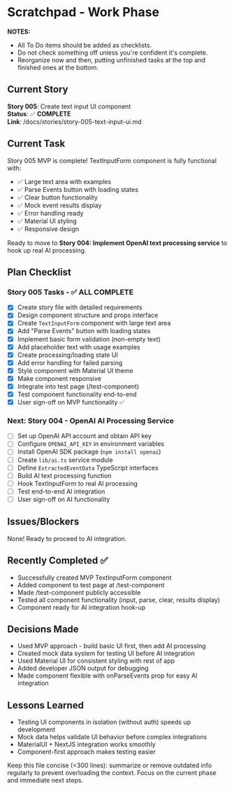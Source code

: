 # Scratchpad - Work Phase

**NOTES:**

- All To Do items should be added as checklists.
- Do not check something off unless you're confident it's complete.
- Reorganize now and then, putting unfinished tasks at the top and finished ones at the bottom.

## Current Story

**Story 005**: Create text input UI component  
**Status**: ✅ **COMPLETE**  
**Link**: /docs/stories/story-005-text-input-ui.md

## Current Task

Story 005 MVP is complete! TextInputForm component is fully functional with:

- ✅ Large text area with examples
- ✅ Parse Events button with loading states
- ✅ Clear button functionality
- ✅ Mock event results display
- ✅ Error handling ready
- ✅ Material UI styling
- ✅ Responsive design

Ready to move to **Story 004: Implement OpenAI text processing service** to hook up real AI processing.

## Plan Checklist

### Story 005 Tasks - ✅ ALL COMPLETE

- [x] Create story file with detailed requirements
- [x] Design component structure and props interface
- [x] Create `TextInputForm` component with large text area
- [x] Add "Parse Events" button with loading states
- [x] Implement basic form validation (non-empty text)
- [x] Add placeholder text with usage examples
- [x] Create processing/loading state UI
- [x] Add error handling for failed parsing
- [x] Style component with Material UI theme
- [x] Make component responsive
- [x] Integrate into test page (/test-component)
- [x] Test component functionality end-to-end
- [x] User sign-off on MVP functionality ✅

### Next: Story 004 - OpenAI AI Processing Service

- [ ] Set up OpenAI API account and obtain API key
- [ ] Configure `OPENAI_API_KEY` in environment variables
- [ ] Install OpenAI SDK package (`npm install openai`)
- [ ] Create `lib/ai.ts` service module
- [ ] Define `ExtractedEventData` TypeScript interfaces
- [ ] Build AI text processing function
- [ ] Hook TextInputForm to real AI processing
- [ ] Test end-to-end AI integration
- [ ] User sign-off on AI functionality

## Issues/Blockers

None! Ready to proceed to AI integration.

## Recently Completed ✅

- Successfully created MVP TextInputForm component
- Added component to test page at /test-component
- Made /test-component publicly accessible
- Tested all component functionality (input, parse, clear, results display)
- Component ready for AI integration hook-up

## Decisions Made

- Used MVP approach - build basic UI first, then add AI processing
- Created mock data system for testing UI before AI integration
- Used Material UI for consistent styling with rest of app
- Added developer JSON output for debugging
- Made component flexible with onParseEvents prop for easy AI integration

## Lessons Learned

- Testing UI components in isolation (without auth) speeds up development
- Mock data helps validate UI behavior before complex integrations
- MaterialUI + NextJS integration works smoothly
- Component-first approach makes testing easier

Keep this file concise (<300 lines): summarize or remove outdated info regularly to prevent overloading the context. Focus on the current phase and immediate next steps.
